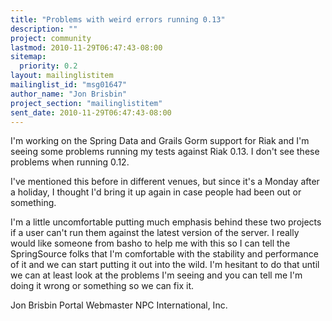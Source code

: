 ```yaml
---
title: "Problems with weird errors running 0.13"
description: ""
project: community
lastmod: 2010-11-29T06:47:43-08:00
sitemap:
  priority: 0.2
layout: mailinglistitem
mailinglist_id: "msg01647"
author_name: "Jon Brisbin"
project_section: "mailinglistitem"
sent_date: 2010-11-29T06:47:43-08:00
---
```



I'm working on the Spring Data and Grails Gorm support for Riak and I'm seeing 
some problems running my tests against Riak 0.13. I don't see these problems 
when running 0.12.

I've mentioned this before in different venues, but since it's a Monday after a 
holiday, I thought I'd bring it up again in case people had been out or 
something.

I'm a little uncomfortable putting much emphasis behind these two projects if a 
user can't run them against the latest version of the server. I really would 
like someone from basho to help me with this so I can tell the SpringSource 
folks that I'm comfortable with the stability and performance of it and we can 
start putting it out into the wild. I'm hesitant to do that until we can at 
least look at the problems I'm seeing and you can tell me I'm doing it wrong or 
something so we can fix it.

Jon Brisbin
Portal Webmaster
NPC International, Inc.
